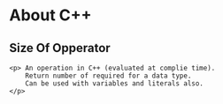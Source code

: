 <!DOCTYPE html>
<html lang="en">
<head>
    <meta charset="UTF-8">
    <meta name="viewport" content="width=device-width, initial-scale=1.0">
    <title>Document</title>
</head>
<body>
    <h1><p text-align: centre;></p>About C++</h1>
    













<h2 >Size Of Opperator</h2>

    <p> An operation in C++ (evaluated at complie time).
        Return number of required for a data type.
        Can be used with variables and literals also.
    </p>
</body>
</html>
